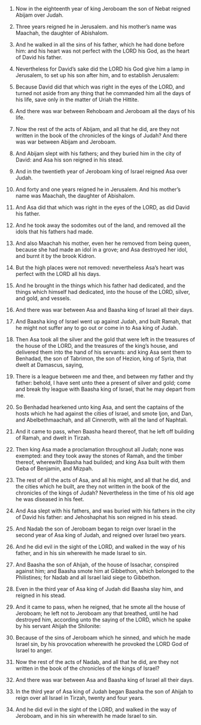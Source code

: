 1. Now in the eighteenth year of king Jeroboam the son of Nebat
reigned Abijam over Judah.

2. Three years reigned he in Jerusalem. and his mother’s name was
Maachah, the daughter of Abishalom.

3. And he walked in all the sins of his father, which he had done
before him: and his heart was not perfect with the LORD his God, as
the heart of David his father.

4. Nevertheless for David’s sake did the LORD his God give him a
lamp in Jerusalem, to set up his son after him, and to establish
Jerusalem:

5. Because David did that which was right in the eyes of
the LORD, and turned not aside from any thing that he commanded him
all the days of his life, save only in the matter of Uriah the
Hittite.

6. And there was war between Rehoboam and Jeroboam all the days of
his life.

7. Now the rest of the acts of Abijam, and all that he did, are they
not written in the book of the chronicles of the kings of Judah? And
there was war between Abijam and Jeroboam.

8. And Abijam slept with his fathers; and they buried him in the
city of David: and Asa his son reigned in his stead.

9. And in the twentieth year of Jeroboam king of Israel reigned Asa
over Judah.

10. And forty and one years reigned he in Jerusalem. And his
mother’s name was Maachah, the daughter of Abishalom.

11. And Asa did that which was right in the eyes of the LORD, as did
David his father.

12. And he took away the sodomites out of the land, and removed all
the idols that his fathers had made.

13. And also Maachah his mother, even her he removed from being
queen, because she had made an idol in a grove; and Asa destroyed her
idol, and burnt it by the brook Kidron.

14. But the high places were not removed: nevertheless Asa’s heart
was perfect with the LORD all his days.

15. And he brought in the things which his father had dedicated, and
the things which himself had dedicated, into the house of the LORD,
silver, and gold, and vessels.

16. And there was war between Asa and Baasha king of Israel all
their days.

17. And Baasha king of Israel went up against Judah, and built
Ramah, that he might not suffer any to go out or come in to Asa king
of Judah.

18. Then Asa took all the silver and the gold that were left in the
treasures of the house of the LORD, and the treasures of the king’s
house, and delivered them into the hand of his servants: and king Asa
sent them to Benhadad, the son of Tabrimon, the son of Hezion, king of
Syria, that dwelt at Damascus, saying,

19. There is a league between
me and thee, and between my father and thy father: behold, I have sent
unto thee a present of silver and gold; come and break thy league with
Baasha king of Israel, that he may depart from me.

20. So Benhadad hearkened unto king Asa, and sent the captains of
the hosts which he had against the cities of Israel, and smote Ijon,
and Dan, and Abelbethmaachah, and all Cinneroth, with all the land of
Naphtali.

21. And it came to pass, when Baasha heard thereof, that he left off
building of Ramah, and dwelt in Tirzah.

22. Then king Asa made a proclamation throughout all Judah; none was
exempted: and they took away the stones of Ramah, and the timber
thereof, wherewith Baasha had builded; and king Asa built with them
Geba of Benjamin, and Mizpah.

23. The rest of all the acts of Asa, and all his might, and all that
he did, and the cities which he built, are they not written in the
book of the chronicles of the kings of Judah? Nevertheless in the time
of his old age he was diseased in his feet.

24. And Asa slept with his fathers, and was buried with his fathers
in the city of David his father: and Jehoshaphat his son reigned in
his stead.

25. And Nadab the son of Jeroboam began to reign over Israel in the
second year of Asa king of Judah, and reigned over Israel two years.

26. And he did evil in the sight of the LORD, and walked in the way
of his father, and in his sin wherewith he made Israel to sin.

27. And Baasha the son of Ahijah, of the house of Issachar,
conspired against him; and Baasha smote him at Gibbethon, which
belonged to the Philistines; for Nadab and all Israel laid siege to
Gibbethon.

28. Even in the third year of Asa king of Judah did Baasha slay him,
and reigned in his stead.

29. And it came to pass, when he reigned, that he smote all the
house of Jeroboam; he left not to Jeroboam any that breathed, until he
had destroyed him, according unto the saying of the LORD, which he
spake by his servant Ahijah the Shilonite:

30. Because of the sins
of Jeroboam which he sinned, and which he made Israel sin, by his
provocation wherewith he provoked the LORD God of Israel to anger.

31. Now the rest of the acts of Nadab, and all that he did, are they
not written in the book of the chronicles of the kings of Israel?

32. And there was war between Asa and Baasha king of Israel all
their days.

33. In the third year of Asa king of Judah began Baasha the son of
Ahijah to reign over all Israel in Tirzah, twenty and four years.

34. And he did evil in the sight of the LORD, and walked in the way
of Jeroboam, and in his sin wherewith he made Israel to sin.